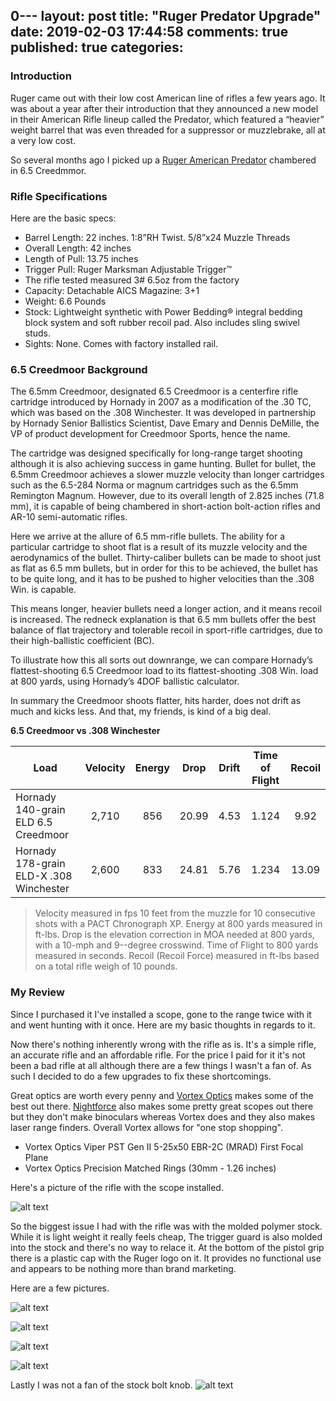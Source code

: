 0---
layout: post
title: "Ruger Predator Upgrade"
date: 2019-02-03 17:44:58
comments: true
published: true
categories:
---

### Introduction
Ruger came out with their low cost American line of rifles a few years ago. It was about a year after their introduction that they announced a new model in their American Rifle lineup called the Predator, which featured a “heavier” weight barrel that was even threaded for a suppressor or muzzlebrake, all at a very low cost.

So several months ago I picked up a [Ruger American Predator](https://ruger.com/products/americanRiflePredator/specSheets/26973.html) chambered in 6.5 Creedmmor.

### Rifle Specifications
Here are the basic specs:

* Barrel Length: 22 inches. 1:8”RH Twist. 5/8”x24 Muzzle Threads
* Overall Length: 42 inches
* Length of Pull: 13.75 inches
* Trigger Pull: Ruger Marksman Adjustable Trigger™
* The rifle tested measured 3# 6.5oz from the factory
* Capacity: Detachable AICS Magazine: 3+1
* Weight: 6.6 Pounds
* Stock: Lightweight synthetic with Power Bedding® integral bedding block system and soft rubber recoil pad. Also includes sling swivel studs.
* Sights: None. Comes with factory installed rail.

### 6.5 Creedmoor Background
The 6.5mm Creedmoor, designated 6.5 Creedmoor is a centerfire rifle cartridge introduced by Hornady in 2007 as a modification of the .30 TC, which was based on the .308 Winchester. It was developed in partnership by Hornady Senior Ballistics Scientist, Dave Emary and Dennis DeMille, the VP of product development for Creedmoor Sports, hence the name.

The cartridge was designed specifically for long-range target shooting although it is also achieving success in game hunting. Bullet for bullet, the 6.5mm Creedmoor achieves a slower muzzle velocity than longer cartridges such as the 6.5-284 Norma or magnum cartridges such as the 6.5mm Remington Magnum. However, due to its overall length of 2.825 inches (71.8 mm), it is capable of being chambered in short-action bolt-action rifles and AR-10 semi-automatic rifles.

Here we arrive at the allure of 6.5 mm-rifle bullets. The ability for a particular cartridge to shoot flat is a result of its muzzle velocity and the aerodynamics of the bullet. Thirty-caliber bullets can be made to shoot just as flat as 6.5 mm bullets, but in order for this to be achieved, the bullet has to be quite long, and it has to be pushed to higher velocities than the .308 Win. is capable.

This means longer, heavier bullets need a longer action, and it means recoil is increased. The redneck explanation is that 6.5 mm bullets offer the best balance of flat trajectory and tolerable recoil in sport-rifle cartridges, due to their high-ballistic coefficient (BC).

To illustrate how this all sorts out downrange, we can compare Hornady’s flattest-shooting 6.5 Creedmoor load to its flattest-shooting .308 Win. load at 800 yards, using Hornady’s 4DOF ballistic calculator.

In summary the Creedmoor shoots flatter, hits harder, does not drift as much and kicks less. And that, my friends, is kind of a big deal.

**6.5 Creedmoor vs .308 Winchester**

| Load      | Velocity | Energy | Drop | Drift | Time of Flight | Recoil |
| --------- |:--------:|:---:|:----:|:-----:|:---:|:------:|
| Hornady 140-grain ELD 6.5 Creedmoor | 2,710 | 856 | 20.99 | 4.53 | 1.124 | 9.92 |
| Hornady 178-grain ELD-X .308 Winchester | 2,600 | 833 | 24.81 | 5.76 | 1.234 | 13.09 |

> Velocity measured in fps 10 feet from the muzzle for 10 consecutive shots with a PACT Chronograph XP. Energy at 800 yards measured in ft-lbs. Drop is the elevation correction in MOA needed at 800 yards, with a 10-mph and 9--degree crosswind. Time of Flight to 800 yards measured in seconds. Recoil (Recoil Force) measured in ft-lbs based on a total rifle weigh of 10 pounds.

### My Review
Since I purchased it I've installed a scope, gone to the range twice with it and went hunting with it once. Here are my basic thoughts in regards to it.

Now there's nothing inherently wrong with the rifle as is. It's a simple rifle, an accurate rifle and an affordable rifle. For the price I paid for it it's not been a bad rifle at all although there are a few things I wasn't a fan of. As such I decided to do a few upgrades to fix these shortcomings.

Great optics are worth every penny and [Vortex Optics](http://vortexoptics.com/) makes some of the best out there. [Nightforce](http://nightforceoptics.com/) also makes some pretty great scopes out there but they don't make binoculars whereas Vortex does and they also makes laser range finders. Overall Vortex allows for "one stop shopping".

* Vortex Optics Viper PST Gen II 5-25x50 EBR-2C (MRAD) First Focal Plane
* Vortex Optics Precision Matched Rings (30mm - 1.26 inches)

Here's a picture of the rifle with the scope installed.

![alt text](/images/blog/ruger/stock_ruger.jpg "Stock Ruger American Predator")

So the biggest issue I had with the rifle was with the molded polymer stock. While it is light weight it really feels cheap, The trigger guard is also molded into the stock and there's no way to relace it. At the bottom of the pistol grip there is a plastic cap with the Ruger logo on it. It provides no functional use and appears to be nothing more than brand marketing.

Here are a few pictures.

![alt text](/images/blog/ruger/stock_guts.jpg "Stock Internals")

![alt text](/images/blog/ruger/stock_cap.jpg "Brand Marketing")

![alt text](/images/blog/ruger/stock_trigger_guard.jpg "Trigger Guard")



![alt text](/images/blog/ruger/stock_beds.jpg "Bedding Blocks")


Lastly I was not a fan of the stock bolt knob. 
![alt text](/images/blog/ruger/bolt_knob.jpg "Stock Ruger American Predator")
